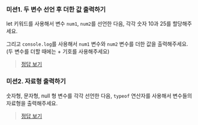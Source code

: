 ### 미션1. 두 변수 선언 후 더한 값 출력하기

let 키워드를 사용해서 변수 `num1`, `num2`를 선언한 다음,
각각 숫자 10과 25를 할당해주세요.

그리고 `console.log`를 사용해서 `num1` 변수와 `num2` 변수를 더한 값을 출력해주세요.
(두 변수를 더할 때에는 + 기호를 사용해주세요)

> [정답 보기]()

### 미션2. 자료형 출력하기

숫자형, 문자형, null 형 변수를 각각 선언한 다음, `typeof` 연산자를 사용해서 변수들의 자료형을 출력해주세요.

> [정답 보기]()
